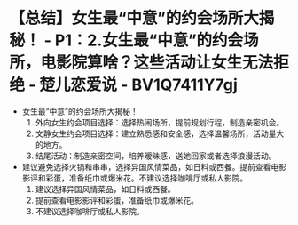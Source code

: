 # 【总结】女生最“中意”的约会场所大揭秘！ - P1：2.女生最“中意”的约会场所，电影院算啥？这些活动让女生无法拒绝 - 楚儿恋爱说 - BV1Q7411Y7gj

-   女生最“中意”的约会场所大揭秘！
    1.  外向女生约会项目选择：选择热闹场所，提前规划行程，制造亲密机会。
    2.  文静女生约会项目选择：建立熟悉感和安全感，选择温馨场所，活动量大的地方。
    3.  结尾活动：制造亲密空间，培养暧昧感，送她回家或者选择浪漫活动。
-   建议避免选择火锅和串串，选择异国风情菜品，如日料或西餐。提前查看电影影评和彩蛋，准备纸巾或爆米花。不建议选择咖啡厅或私人影院。
    1.  建议选择异国风情菜品，如日料或西餐。
    2.  提前查看电影影评和彩蛋，准备纸巾或爆米花。
    3.  不建议选择咖啡厅或私人影院。